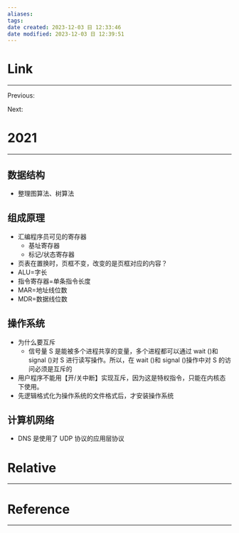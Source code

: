 ```yaml
---
aliases: 
tags: 
date created: 2023-12-03 日 12:33:46
date modified: 2023-12-03 日 12:39:51
---
```


# Link
---
Previous: 

Next: 

# 2021
---

## 数据结构

- 整理图算法、树算法

## 组成原理

- 汇编程序员可见的寄存器
    - 基址寄存器
    - 标记/状态寄存器
- 页表在置换时，页框不变，改变的是页框对应的内容？
- ALU=字长
- 指令寄存器=单条指令长度
- MAR=地址线位数
- MDR=数据线位数

## 操作系统

- 为什么要互斥
    - 信号量 S 是能被多个进程共享的变量，多个进程都可以通过 wait ()和 signal ()对 S 进行读写操作。所以，在 wait ()和 signal ()操作中对 S 的访问必须是互斥的
- 用户程序不能用【开/关中断】实现互斥，因为这是特权指令，只能在内核态下使用。
- 先逻辑格式化为操作系统的文件格式后，才安装操作系统

## 计算机网络

- DNS 是使用了 UDP 协议的应用层协议

# Relative
---


# Reference
---

